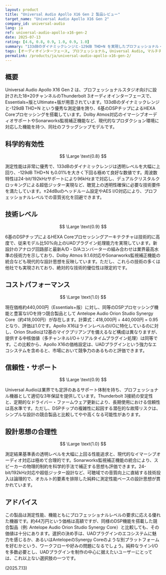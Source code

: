 ```yaml
---
layout: product
title: "Universal Audio Apollo X16 Gen 2 製品レビュー"
target_name: "Universal Audio Apollo X16 Gen 2"
company_id: universal-audio
lang: ja
ref: universal-audio-apollo-x16-gen-2
date: 2025-07-13
rating: [4.6, 0.8, 0.9, 1.0, 0.9, 1.0]
summary: "133dBのダイナミックレンジと-129dB THD+N を実現したプロフェッショナル・オーディオインターフェース。強力なDSP機能を搭載し、同価格帯の競合製品と比較しても遜色ないコストパフォーマンスを持つが、UADプラグインエコシステムに価値を見出せるかが選択の鍵となる。"
tags: [オーディオインターフェース, プロフェッショナル, Universal Audio, マルチチャンネル, DSP, 高価格]
permalink: /products/ja/universal-audio-apollo-x16-gen-2/
---
```


## 概要

Universal Audio Apollo X16 Gen 2 は、プロフェッショナルスタジオ向けに設計された18×20チャンネルのThunderbolt 3オーディオインターフェースで、Essentials+版とUltimate+版が用意されています。133dBのダイナミックレンジと-129dB THD+N という優秀な測定値を誇り、6基のDSPチップによるHEXA Coreプロセッシングを搭載しています。Dolby Atmos対応のイマーシブオーディオサポートやSonarworks監視補正機能など、現代的なプロダクション環境に対応した機能を持つ、同社のフラッグシップモデルです。

## 科学的有効性

$$ \Large \text{0.8} $$

測定性能は非常に優秀で、133dBのダイナミックレンジは透明レベルを大幅に上回り、-129dB THD+N も0.01%を大きく下回る極めて良好な数値です。周波数特性は24-bit/192kHzサポートにより96kHzまで対応し、デュアルクリスタルクロッキングによる超低ジッター実現など、聴覚上の透明性確保に必要な技術要件を満たしています。±24dBuのヘッドルーム設定やAES I/O対応により、プロフェッショナルレベルでの音質劣化を回避できます。

## 技術レベル

$$ \Large \text{0.9} $$

6基のDSPチップによるHEXA Coreプロセッシングアーキテクチャは技術的に高度で、従来モデル比50%向上のUADプラグイン処理能力を実現しています。新設計のアナログ回路部と最新A/D・D/Aコンバーターの組み合わせは業界最高水準の技術力を示しており、Dolby Atmos 9.1.6対応やSonarworks監視補正機能の統合なども現代的な設計思想を反映しています。ただし、これらの技術の多くは他社でも実現されており、絶対的な技術的優位性は限定的です。

## コストパフォーマンス

$$ \Large \text{1.0} $$

現在価格約440,000円（Essentials+版）に対し、同等のDSPプロセッシング機能と豊富なI/Oを持つ競合製品として Antelope Audio Orion Studio Synergy Core（約418,000円）が存在します。計算式：418,000円 ÷ 440,000円 = 0.95 となり、評価は1.0です。Apollo X16はラインレベルのI/Oに特化しているのに対し、Orion Studioは12基のマイクプリアンプを備えるなど構成は異なりますが、提供する中核価値（多チャンネルI/O＋リアルタイムプラグイン処理）は同等です。この比較から、Apollo X16の価格設定は、UADプラグインという強力なエコシステムを含めると、市場において競争力のあるものと評価できます。

## 信頼性・サポート

$$ \Large \text{0.9} $$

Universal Audioは業界でも定評のあるサポート体制を持ち、プロフェッショナル機器として適切な3年保証を提供しています。Thunderbolt 3接続の安定性と、定期的なドライバー・ファームウェア更新により、長期使用における信頼性は高水準です。ただし、DSPチップの複雑性に起因する潜在的な故障リスクは、シンプルな設計の競合製品と比較してやや高くなる可能性があります。

## 設計思想の合理性

$$ \Large \text{1.0} $$

測定結果基準表の透明レベルを大幅に上回る性能追求と、現代的なイマーシブオーディオ対応は極めて合理的です。Sonarworks監視補正機能の統合により、スピーカーの物理的制約を科学的手法で補正する思想も評価できます。24-bit/192kHz対応や超低ジッター設計など、可聴域での音質向上に直結する技術投入は論理的で、オカルト的要素を排除した純粋に測定性能ベースの設計思想が貫かれています。

## アドバイス

この製品は測定性能、機能ともにプロフェッショナルレベルの要求に応える優れた機器です。約44万円という価格は高額ですが、同様のDSP機能を搭載した競合製品（例: Antelope Audio Orion Studio Synergy Core）と比較しても、その価値は十分にあります。選択の決め手は、UADプラグインのエコシステムに魅力を感じるか、あるいはAntelopeのSynergy Coreのような別プラットフォームを好むかという、ワークフローや好みの問題になるでしょう。純粋なラインI/Oを多数必要とし、UADプラグインを制作の中心に据えたいユーザーにとっては、これ以上ない選択肢の一つです。

(2025.7.13)